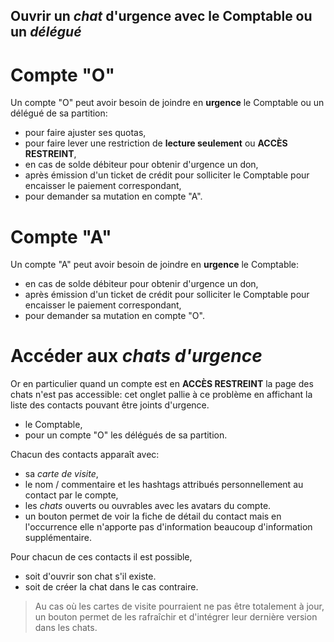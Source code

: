 
## Ouvrir un _chat_ d'urgence avec le Comptable ou un _délégué_

# Compte "O"
Un compte "O" peut avoir besoin de joindre en **urgence** le Comptable ou un délégué de sa partition:
- pour faire ajuster ses quotas,
- pour faire lever une restriction de **lecture seulement** ou **ACCÈS RESTREINT**,
- en cas de solde débiteur pour obtenir d'urgence un don,
- après émission d'un ticket de crédit pour solliciter le Comptable pour encaisser le paiement correspondant,
- pour demander sa mutation en compte "A".

# Compte "A"
Un compte "A" peut avoir besoin de joindre en **urgence** le Comptable:
- en cas de solde débiteur pour obtenir d'urgence un don,
- après émission d'un ticket de crédit pour solliciter le Comptable pour encaisser le paiement correspondant,
- pour demander sa mutation en compte "O".

# Accéder aux _chats d'urgence_
Or en particulier quand un compte est en **ACCÈS RESTREINT** la page des chats n'est pas accessible: cet onglet pallie à ce problème en affichant la liste des contacts pouvant être joints d'urgence.
- le Comptable,
- pour un compte "O" les délégués de sa partition.

Chacun des contacts apparaît avec:
- sa _carte de visite_,
- le nom / commentaire et les hashtags attribués personnellement au contact par le compte,
- les _chats_ ouverts ou ouvrables avec les avatars du compte.
- un bouton permet de voir la fiche de détail du contact mais en l'occurrence elle n'apporte pas d'information beaucoup d'information supplémentaire.

Pour chacun de ces contacts il est possible,
- soit d'ouvrir son chat s'il existe.
- soit de créer la chat dans le cas contraire.

> Au cas où les cartes de visite pourraient ne pas être totalement à jour, un bouton permet de les rafraîchir et d'intégrer leur dernière version dans les chats.
